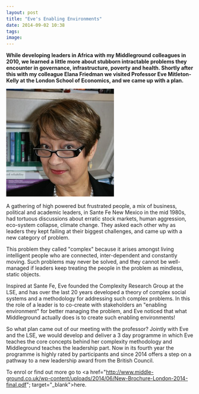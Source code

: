 ```yaml
---
layout: post
title: "Eve's Enabling Environments"
date: 2014-09-02 10:38
tags: 
image:
---
```


**While developing leaders in Africa with my Middleground colleagues in 2010, we learned a little more about stubborn intractable problems they encounter in governance, infrastructure, poverty and health. Shortly after this with my colleague Elana Friedman we visited Professor Eve Mitleton-Kelly at the London School of Economics, and we came up with a plan.**

![](/libb/images/eve.jpg)

A gathering of high powered but frustrated people, a mix of business, political and academic leaders, in Sante Fe New Mexico in the mid 1980s, had tortuous discussions about erratic stock markets, human aggression, eco-system collapse, climate change. They asked each other why as leaders they kept failing at their biggest challenges, and came up with a new category of problem. 

This problem they called "complex" because it arises amongst living intelligent people who are connected, inter-dependent and constantly moving. Such problems may never be solved, and they cannot be well-managed if leaders keep treating the people in the problem as mindless, static objects.   

Inspired at Sante Fe, Eve founded the Complexity Research Group at the LSE, and has over the last 20 years developed a theory of complex social systems and a methodology for addressing such complex problems. In this the role of a leader is to co-create with stakeholders an "enabling environment" for better managing the problem, and Eve noticed that what Middleground actually does is to create such enabling environments!

So what plan came out of our meeting with the professor? Jointly with Eve and the LSE, we would develop and deliver a 3 day programme in which Eve teaches the core concepts behind her complexity methodology and Middleground teaches the leadership part. Now in its fourth year the programme is highly rated by participants and since 2014 offers a step on a pathway to a new leadership award from the British Council. 

To enrol or find out more go to <a href="http://www.middle-ground.co.uk/wp-content/uploads/2014/06/New-Brochure-London-2014-final.pdf"; target="_blank">here. </a>
